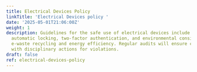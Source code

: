 ```yaml
---
title: Electrical Devices Policy
linkTitle: 'Electrical Devices policy '
date: '2025-05-01T21:06:00Z'
weight: 1
description: Guidelines for the safe use of electrical devices include encryption,
  automatic locking, two-factor authentication, and environmental considerations like
  e-waste recycling and energy efficiency. Regular audits will ensure compliance,
  with disciplinary actions for violations.
draft: false
ref: electrical-devices-policy
---
```


